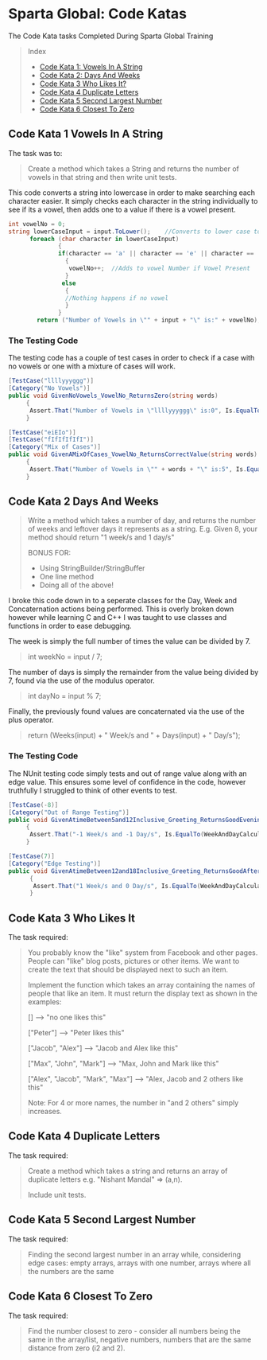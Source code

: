 # Sparta Global: Code Katas
 The Code Kata tasks Completed During Sparta Global Training

> Index
> 
> * [Code Kata 1: Vowels In A String](#Code-Kata-1-Vowels-In-A-String)
> * [Code Kata 2: Days And Weeks](#Code-Kata-2-Days-And-Weeks)
> * [Code Kata 3 Who Likes It?](#Code-Kata-3-Who-Likes-It)
> * [Code Kata 4 Duplicate Letters](#Code-Kata-4-Duplicate-Letters)
> * [Code Kata 5 Second Largest Number](#Code-Kata-5-Second-Largest-Number)
> * [Code Kata 6 Closest To Zero](#Code-Kata-6-Closest-To-Zero)

## Code Kata 1 Vowels In A String
The task was to:
>Create a method which takes a String and returns the number of vowels in that string and then write unit tests.

This code converts a string into lowercase in order to make searching each character easier. It simply checks each character in the string individually to see if its a vowel, then adds one to a value if there is a vowel present.

```csharp
int vowelNo = 0;
string lowerCaseInput = input.ToLower();    //Converts to lower case to allow for easier char search
      foreach (char character in lowerCaseInput)
              {
              if(character == 'a' || character == 'e' || character == 'i' || character == 'o' || character == 'u')
                {
                 vowelNo++;  //Adds to vowel Number if Vowel Present
                }
               else
                {
                //Nothing happens if no vowel
                }
              }
        return ("Number of Vowels in \"" + input + "\" is:" + vowelNo); 
```

### The Testing Code
The testing code has a couple of test cases in order to check if a case with no vowels or one with a mixture of cases will work.

```csharp
[TestCase("llllyyyggg")]
[Category("No Vowels")]
public void GivenNoVowels_VowelNo_ReturnsZero(string words)
     {
      Assert.That("Number of Vowels in \"llllyyyggg\" is:0", Is.EqualTo(VowelCounter.VowelNo(words)));
     }

[TestCase("eiEIo")]
[TestCase("fIfIfIfIfI")]
[Category("Mix of Cases")]
public void GivenAMixOfCases_VowelNo_ReturnsCorrectValue(string words)
     {
      Assert.That("Number of Vowels in \"" + words + "\" is:5", Is.EqualTo(VowelCounter.VowelNo(words)));
     }
```

## Code Kata 2 Days And Weeks
> Write a method which takes a number of day, and returns the number of weeks and leftover days it represents as a string. E.g. Given 8, your method should return "1 week/s and 1 day/s"
> 
> BONUS FOR: 
> - Using StringBuilder/StringBuffer
> - One line method
> - Doing all of the above!

I broke this code down in to a seperate classes for the Day, Week and Concaternation actions being performed. This is overly broken down however while learning C and C++ I was taught to use classes and functions in order to ease debugging.

The week is simply the full number of times the value can be divided by 7.
> int weekNo = input / 7;

The number of days is simply the remainder from the value being divided by 7, found via the use of the modulus operator.
> int dayNo = input % 7;

Finally, the previously found values are concaternated via the use of the plus operator.
> return (Weeks(input) + " Week/s and " + Days(input) + " Day/s");

### The Testing Code
The NUnit testing code simply tests and out of range value along with an edge value. This ensures some level of confidence in the code, however truthfully I struggled to think of other events to test.

```csharp
[TestCase(-8)]
[Category("Out of Range Testing")]
public void GivenAtimeBetween5and12Inclusive_Greeting_ReturnsGoodEvening(int testDays)
     {
      Assert.That("-1 Week/s and -1 Day/s", Is.EqualTo(WeekAndDayCalculator.FullStringConcat(testDays)));
     }

[TestCase(7)]
[Category("Edge Testing")]
public void GivenAtimeBetween12and18Inclusive_Greeting_ReturnsGoodAfternoon(int testDays)
      {
       Assert.That("1 Week/s and 0 Day/s", Is.EqualTo(WeekAndDayCalculator.FullStringConcat(testDays)));
      }
```

## Code Kata 3 Who Likes It
The task required:
>You probably know the "like" system from Facebook and other pages. People can "like" blog posts, pictures or other items. We want to create the text that should be displayed next to such an item.
>
>Implement the function which takes an array containing the names of people that like an item. It must return the display text as shown in the examples:
>
>[]                                -->  "no one likes this"
>
>["Peter"]                         -->  "Peter likes this"
>
>["Jacob", "Alex"]                 -->  "Jacob and Alex like this"
>
>["Max", "John", "Mark"]           -->  "Max, John and Mark like this"
>
>["Alex", "Jacob", "Mark", "Max"]  -->  "Alex, Jacob and 2 others like this"
>
>Note: For 4 or more names, the number in "and 2 others" simply increases.



## Code Kata 4 Duplicate Letters
The task required:
>Create a method which takes a string and returns an array of duplicate letters e.g. "Nishant Mandal" => (a,n).
>
>Include unit tests.



## Code Kata 5 Second Largest Number
The task required:
>Finding the second largest number in an array while, considering edge cases: empty arrays, arrays with one number, arrays where all the numbers are the same



## Code Kata 6 Closest To Zero
The task required:
>Find the number closest to zero - consider all numbers being the same in the array/list, negative numbers, numbers that are the same distance from zero (i2 and 2).

